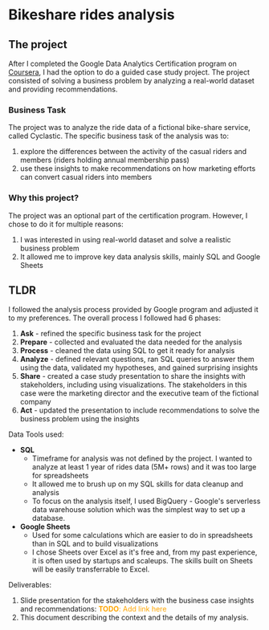 # Bikeshare rides analysis
## The project
After I completed the Google Data Analytics Certification program on [Coursera](https://www.coursera.org/professional-certificates/google-data-analytics), I had the option to do a guided case study project. The project consisted of solving a business problem by analyzing a real-world dataset and providing recommendations. 

### Business Task
The project was to analyze the ride data of a fictional bike-share service, called Cyclastic. The specific business task of the analysis was to:
1. explore the differences between the activity of the casual riders and members (riders holding annual membership pass)
2. use these insights to make recommendations on how marketing efforts can convert casual riders into members

### Why this project?
The project was an optional part of the certification program. However, I chose to do it for multiple reasons:
1. I was interested in using real-world dataset and solve a realistic business problem
2. It allowed me to improve key data analysis skills, mainly SQL and Google Sheets 

## TLDR
I followed the analysis process provided by Google program and adjusted it to my preferences. The overall process I followed had 6 phases:
1. **Ask** - refined the specific business task for the project
2. **Prepare** - collected and evaluated the data needed for the analysis
3. **Process** - cleaned the data using SQL to get it ready for analysis
4. **Analyze** - defined relevant questions, ran SQL queries to answer them using the data, validated my hypotheses, and gained surprising insights
5. **Share** - created a case study presentation to share the insights with stakeholders, including using visualizations. The stakeholders in this case were the marketing director and the executive team of the fictional company
6. **Act** - updated the presentation to include recommendations to solve the business problem using the insights

Data Tools used: 
- **SQL**
    - Timeframe for analysis was not defined by the project. I wanted to analyze at least 1 year of rides data (5M+ rows) and it was too large for spreadsheets
    - It allowed me to brush up on my SQL skills for data cleanup and analysis
    - To focus on the analysis itself, I used BigQuery - Google's serverless data warehouse solution which was the simplest way to set up a database.
- **Google Sheets**
   - Used for some calculations which are easier to do in spreadsheets than in SQL and to build visualizations
   - I chose Sheets over Excel as it's free and, from my past experience, it is often used by startups and scaleups. The skills built on Sheets will be easily transferrable to Excel.

Deliverables:
1. Slide presentation for the stakeholders with the business case insights and recommendations: <span style="color:orange"> **TODO**: Add link here </span>
2. This document describing the context and the details of my analysis.
